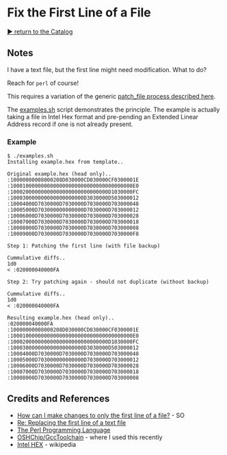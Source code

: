 # Fix the First Line of a File


[:arrow_forward: return to the Catalog](https://codingkata.tardate.com)

## Notes

I have a text file, but the first line might need modification. What to do?

Reach for `perl` of course!

This requires a variation of the generic [patch_file process described here](../patch_file).

The [examples.sh](./examples.sh) script demonstrates the principle.
The example is actually taking a file in Intel Hex format and pre-pending an Extended Linear Address record
if one is not already present.

### Example

```
$ ./examples.sh
Installing example.hex from template..

Original example.hex (head only)..
:10000000008000208D030000CD030000CF0300001E
:1000100000000000000000000000000000000000E0
:10002000000000000000000000000000D1030000FC
:100030000000000000000000D3030000D503000012
:10004000D7030000D7030000D7030000D703000048
:10005000D703000000000000D7030000D703000012
:10006000D7030000D7030000D7030000D703000028
:10007000D7030000D7030000D7030000D703000018
:10008000D7030000D7030000D7030000D703000008
:10009000D7030000D7030000D7030000D7030000F8

Step 1: Patching the first line (with file backup)

Cummulative diffs..
1d0
< :020000040000FA

Step 2: Try patching again - should not duplicate (without backup)

Cummulative diffs..
1d0
< :020000040000FA

Resulting example.hex (head only)..
:020000040000FA
:10000000008000208D030000CD030000CF0300001E
:1000100000000000000000000000000000000000E0
:10002000000000000000000000000000D1030000FC
:100030000000000000000000D3030000D503000012
:10004000D7030000D7030000D7030000D703000048
:10005000D703000000000000D7030000D703000012
:10006000D7030000D7030000D7030000D703000028
:10007000D7030000D7030000D7030000D703000018
:10008000D7030000D7030000D7030000D703000008
```

## Credits and References
* [How can I make changes to only the first line of a file?](http://stackoverflow.com/questions/548420/how-can-i-make-changes-to-only-the-first-line-of-a-file) - SO
* [Re: Replacing the first line of a text file](http://www.nntp.perl.org/group/perl.beginners/2014/02/msg123969.html)
* [The Perl Programming Language](https://www.perl.org/)
* [OSHChip/GccToolchain](https://github.com/tardate/LittleArduinoProjects/tree/master/OSHChip/GccToolchain) - where I used this recently
* [Intel HEX](https://en.wikipedia.org/wiki/Intel_HEX) - wikipedia
